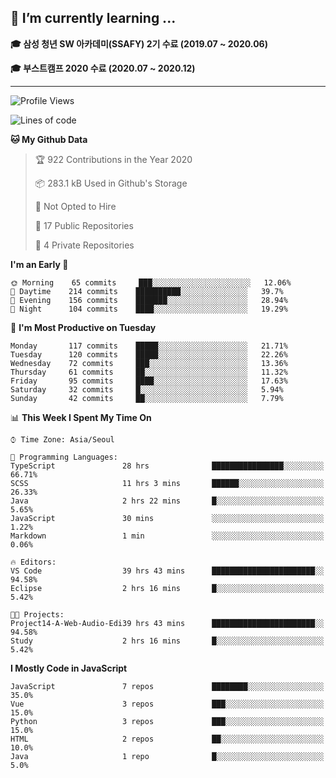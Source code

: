 ## 🌱 I’m currently learning ...

**🎓 삼성 청년 SW 아카데미(SSAFY) 2기 수료 (2019.07 ~ 2020.06)**

**🎓 부스트캠프 2020 수료 (2020.07 ~ 2020.12)**
 
-----

<!--START_SECTION:waka-->
![Profile Views](http://img.shields.io/badge/Profile%20Views-7-blue)

![Lines of code](https://img.shields.io/badge/From%20Hello%20World%20I%27ve%20Written-4389%20lines%20of%20code-blue)

**🐱 My Github Data** 

> 🏆 922 Contributions in the Year 2020
 > 
> 📦 283.1 kB Used in Github's Storage 
 > 
> 🚫 Not Opted to Hire
 > 
> 📜 17 Public Repositories 
 > 
> 🔑 4 Private Repositories  
 > 
**I'm an Early 🐤** 

```text
🌞 Morning    65 commits     ███░░░░░░░░░░░░░░░░░░░░░░   12.06% 
🌆 Daytime    214 commits    ██████████░░░░░░░░░░░░░░░   39.7% 
🌃 Evening    156 commits    ███████░░░░░░░░░░░░░░░░░░   28.94% 
🌙 Night      104 commits    ████░░░░░░░░░░░░░░░░░░░░░   19.29%

```
📅 **I'm Most Productive on Tuesday** 

```text
Monday       117 commits    █████░░░░░░░░░░░░░░░░░░░░   21.71% 
Tuesday      120 commits    █████░░░░░░░░░░░░░░░░░░░░   22.26% 
Wednesday    72 commits     ███░░░░░░░░░░░░░░░░░░░░░░   13.36% 
Thursday     61 commits     ██░░░░░░░░░░░░░░░░░░░░░░░   11.32% 
Friday       95 commits     ████░░░░░░░░░░░░░░░░░░░░░   17.63% 
Saturday     32 commits     █░░░░░░░░░░░░░░░░░░░░░░░░   5.94% 
Sunday       42 commits     ██░░░░░░░░░░░░░░░░░░░░░░░   7.79%

```


📊 **This Week I Spent My Time On** 

```text
⌚︎ Time Zone: Asia/Seoul

💬 Programming Languages: 
TypeScript               28 hrs              ████████████████░░░░░░░░░   66.71% 
SCSS                     11 hrs 3 mins       ██████░░░░░░░░░░░░░░░░░░░   26.33% 
Java                     2 hrs 22 mins       █░░░░░░░░░░░░░░░░░░░░░░░░   5.65% 
JavaScript               30 mins             ░░░░░░░░░░░░░░░░░░░░░░░░░   1.22% 
Markdown                 1 min               ░░░░░░░░░░░░░░░░░░░░░░░░░   0.06%

🔥 Editors: 
VS Code                  39 hrs 43 mins      ███████████████████████░░   94.58% 
Eclipse                  2 hrs 16 mins       █░░░░░░░░░░░░░░░░░░░░░░░░   5.42%

🐱‍💻 Projects: 
Project14-A-Web-Audio-Edi39 hrs 43 mins      ███████████████████████░░   94.58% 
Study                    2 hrs 16 mins       █░░░░░░░░░░░░░░░░░░░░░░░░   5.42%

```

**I Mostly Code in JavaScript** 

```text
JavaScript               7 repos             ████████░░░░░░░░░░░░░░░░░   35.0% 
Vue                      3 repos             ███░░░░░░░░░░░░░░░░░░░░░░   15.0% 
Python                   3 repos             ███░░░░░░░░░░░░░░░░░░░░░░   15.0% 
HTML                     2 repos             ██░░░░░░░░░░░░░░░░░░░░░░░   10.0% 
Java                     1 repo              █░░░░░░░░░░░░░░░░░░░░░░░░   5.0%

```



<!--END_SECTION:waka-->
